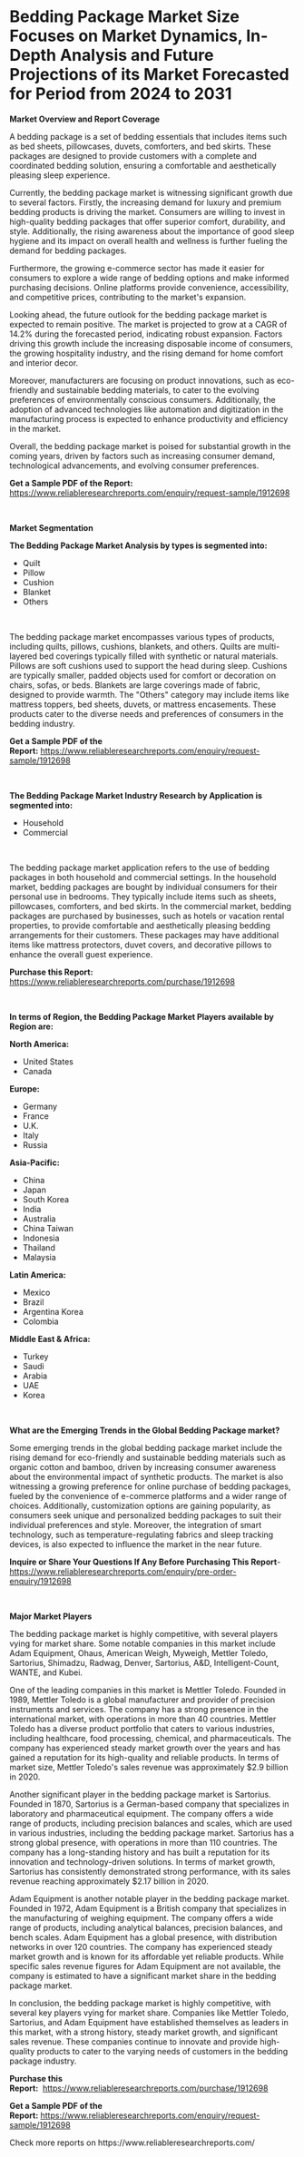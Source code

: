 <p><h1>Bedding Package Market Size Focuses on Market Dynamics, In-Depth Analysis and Future Projections of its Market Forecasted for Period from 2024 to 2031</h1></p><p><strong>Market Overview and Report Coverage</strong></p>
<p><p>A bedding package is a set of bedding essentials that includes items such as bed sheets, pillowcases, duvets, comforters, and bed skirts. These packages are designed to provide customers with a complete and coordinated bedding solution, ensuring a comfortable and aesthetically pleasing sleep experience.</p><p>Currently, the bedding package market is witnessing significant growth due to several factors. Firstly, the increasing demand for luxury and premium bedding products is driving the market. Consumers are willing to invest in high-quality bedding packages that offer superior comfort, durability, and style. Additionally, the rising awareness about the importance of good sleep hygiene and its impact on overall health and wellness is further fueling the demand for bedding packages.</p><p>Furthermore, the growing e-commerce sector has made it easier for consumers to explore a wide range of bedding options and make informed purchasing decisions. Online platforms provide convenience, accessibility, and competitive prices, contributing to the market's expansion.</p><p>Looking ahead, the future outlook for the bedding package market is expected to remain positive. The market is projected to grow at a CAGR of 14.2% during the forecasted period, indicating robust expansion. Factors driving this growth include the increasing disposable income of consumers, the growing hospitality industry, and the rising demand for home comfort and interior decor.</p><p>Moreover, manufacturers are focusing on product innovations, such as eco-friendly and sustainable bedding materials, to cater to the evolving preferences of environmentally conscious consumers. Additionally, the adoption of advanced technologies like automation and digitization in the manufacturing process is expected to enhance productivity and efficiency in the market.</p><p>Overall, the bedding package market is poised for substantial growth in the coming years, driven by factors such as increasing consumer demand, technological advancements, and evolving consumer preferences.</p></p>
<p><strong>Get a Sample PDF of the Report:</strong> <a href="https://www.reliableresearchreports.com/enquiry/request-sample/1912698">https://www.reliableresearchreports.com/enquiry/request-sample/1912698</a></p>
<p>&nbsp;</p>
<p><strong>Market Segmentation</strong></p>
<p><strong>The Bedding Package Market Analysis by types is segmented into:</strong></p>
<p><ul><li>Quilt</li><li>Pillow</li><li>Cushion</li><li>Blanket</li><li>Others</li></ul></p>
<p>&nbsp;</p>
<p><p>The bedding package market encompasses various types of products, including quilts, pillows, cushions, blankets, and others. Quilts are multi-layered bed coverings typically filled with synthetic or natural materials. Pillows are soft cushions used to support the head during sleep. Cushions are typically smaller, padded objects used for comfort or decoration on chairs, sofas, or beds. Blankets are large coverings made of fabric, designed to provide warmth. The "Others" category may include items like mattress toppers, bed sheets, duvets, or mattress encasements. These products cater to the diverse needs and preferences of consumers in the bedding industry.</p></p>
<p><strong>Get a Sample PDF of the Report:</strong>&nbsp;<a href="https://www.reliableresearchreports.com/enquiry/request-sample/1912698">https://www.reliableresearchreports.com/enquiry/request-sample/1912698</a></p>
<p>&nbsp;</p>
<p><strong>The Bedding Package Market Industry Research by Application is segmented into:</strong></p>
<p><ul><li>Household</li><li>Commercial</li></ul></p>
<p>&nbsp;</p>
<p><p>The bedding package market application refers to the use of bedding packages in both household and commercial settings. In the household market, bedding packages are bought by individual consumers for their personal use in bedrooms. They typically include items such as sheets, pillowcases, comforters, and bed skirts. In the commercial market, bedding packages are purchased by businesses, such as hotels or vacation rental properties, to provide comfortable and aesthetically pleasing bedding arrangements for their customers. These packages may have additional items like mattress protectors, duvet covers, and decorative pillows to enhance the overall guest experience.</p></p>
<p><strong>Purchase this Report:</strong>&nbsp; <a href="https://www.reliableresearchreports.com/purchase/1912698">https://www.reliableresearchreports.com/purchase/1912698</a></p>
<p>&nbsp;</p>
<p><strong>In terms of Region, the Bedding Package Market Players available by Region are:</strong></p>
<p>
    <p> <strong> North America: </strong>
        <ul>
            <li>United States</li>
            <li>Canada</li>
        </ul>
        </p> 
    <p> <strong> Europe: </strong>
        <ul>
            <li>Germany</li>
            <li>France</li>
            <li>U.K.</li>
            <li>Italy</li>
            <li>Russia</li>
        </ul>
        </p> 
    <p> <strong> Asia-Pacific: </strong>
        <ul>
            <li>China</li>
            <li>Japan</li>
            <li>South Korea</li>
            <li>India</li>
            <li>Australia</li>
            <li>China Taiwan</li>
            <li>Indonesia</li>
            <li>Thailand</li>
            <li>Malaysia</li>
        </ul>
        </p> 
    <p> <strong> Latin America: </strong>
        <ul>
            <li>Mexico</li>
            <li>Brazil</li>
            <li>Argentina Korea</li>
            <li>Colombia</li>
        </ul>
        </p> 
    <p> <strong> Middle East & Africa: </strong>
        <ul>
            <li>Turkey</li>
            <li>Saudi</li>
            <li>Arabia</li>
            <li>UAE</li>
            <li>Korea</li>
        </ul>
    </p>
    </p>
<p>&nbsp;</p>
<p><strong>What are the Emerging Trends in the Global Bedding Package market?</strong></p>
<p><p>Some emerging trends in the global bedding package market include the rising demand for eco-friendly and sustainable bedding materials such as organic cotton and bamboo, driven by increasing consumer awareness about the environmental impact of synthetic products. The market is also witnessing a growing preference for online purchase of bedding packages, fueled by the convenience of e-commerce platforms and a wider range of choices. Additionally, customization options are gaining popularity, as consumers seek unique and personalized bedding packages to suit their individual preferences and style. Moreover, the integration of smart technology, such as temperature-regulating fabrics and sleep tracking devices, is also expected to influence the market in the near future.</p></p>
<p><strong>Inquire or Share Your Questions If Any Before Purchasing This Report</strong>- <a href="https://www.reliableresearchreports.com/enquiry/pre-order-enquiry/1912698">https://www.reliableresearchreports.com/enquiry/pre-order-enquiry/1912698</a></p>
<p>&nbsp;</p>
<p><strong>Major Market Players</strong></p>
<p><p>The bedding package market is highly competitive, with several players vying for market share. Some notable companies in this market include Adam Equipment, Ohaus, American Weigh, Myweigh, Mettler Toledo, Sartorius, Shimadzu, Radwag, Denver, Sartorius, A&D, Intelligent-Count, WANTE, and Kubei.</p><p>One of the leading companies in this market is Mettler Toledo. Founded in 1989, Mettler Toledo is a global manufacturer and provider of precision instruments and services. The company has a strong presence in the international market, with operations in more than 40 countries. Mettler Toledo has a diverse product portfolio that caters to various industries, including healthcare, food processing, chemical, and pharmaceuticals. The company has experienced steady market growth over the years and has gained a reputation for its high-quality and reliable products. In terms of market size, Mettler Toledo's sales revenue was approximately $2.9 billion in 2020.</p><p>Another significant player in the bedding package market is Sartorius. Founded in 1870, Sartorius is a German-based company that specializes in laboratory and pharmaceutical equipment. The company offers a wide range of products, including precision balances and scales, which are used in various industries, including the bedding package market. Sartorius has a strong global presence, with operations in more than 110 countries. The company has a long-standing history and has built a reputation for its innovation and technology-driven solutions. In terms of market growth, Sartorius has consistently demonstrated strong performance, with its sales revenue reaching approximately $2.17 billion in 2020.</p><p>Adam Equipment is another notable player in the bedding package market. Founded in 1972, Adam Equipment is a British company that specializes in the manufacturing of weighing equipment. The company offers a wide range of products, including analytical balances, precision balances, and bench scales. Adam Equipment has a global presence, with distribution networks in over 120 countries. The company has experienced steady market growth and is known for its affordable yet reliable products. While specific sales revenue figures for Adam Equipment are not available, the company is estimated to have a significant market share in the bedding package market.</p><p>In conclusion, the bedding package market is highly competitive, with several key players vying for market share. Companies like Mettler Toledo, Sartorius, and Adam Equipment have established themselves as leaders in this market, with a strong history, steady market growth, and significant sales revenue. These companies continue to innovate and provide high-quality products to cater to the varying needs of customers in the bedding package industry.</p></p>
<p><strong>Purchase this Report:</strong>&nbsp;&nbsp;<a href="https://www.reliableresearchreports.com/purchase/1912698">https://www.reliableresearchreports.com/purchase/1912698</a></p>
<p></p>
<p><strong>Get a Sample PDF of the Report:</strong>&nbsp;<a href="https://www.reliableresearchreports.com/enquiry/request-sample/1912698">https://www.reliableresearchreports.com/enquiry/request-sample/1912698</a></p>
<p>Check more reports on https://www.reliableresearchreports.com/</p>